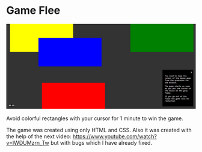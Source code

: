 # Game Flee

<img src="img/screenshot.png">  

Avoid colorful rectangles with your cursor for 1 minute to win the game.

The game was created using only HTML and CSS. Also it was created with the help of the next video: https://www.youtube.com/watch?v=IWDUMzrn_Tw but with bugs which I have already fixed.
